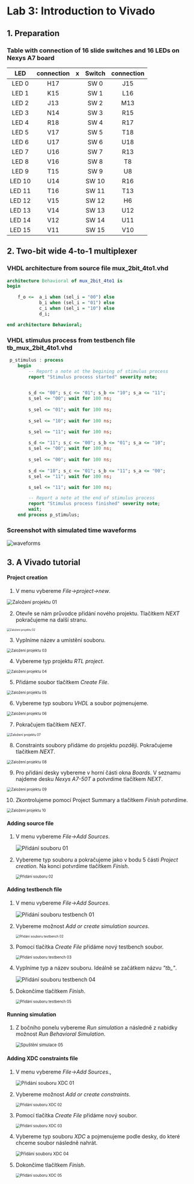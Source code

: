# Lab 3: Introduction to Vivado

## 1. Preparation

### Table with connection of 16 slide switches and 16 LEDs on Nexys A7 board

| **LED** | **connection** | **x** | **Switch** | **connection** |
| :---: | :---: | :---: | :---: | :---: |
| LED 0 | H17 |  | SW 0 | J15 |
| LED 1 | K15 |  | SW 1 | L16 |
| LED 2 | J13 |  | SW 2 | M13 |
| LED 3 | N14 |  | SW 3 | R15 |
| LED 4 | R18 |  | SW 4 | R17 |
| LED 5 | V17 |  | SW 5 | T18 |
| LED 6 | U17 |  | SW 6 | U18 |
| LED 7 | U16 |  | SW 7 | R13 |
| LED 8 | V16 |  | SW 8 | T8 |
| LED 9 | T15 |  | SW 9 | U8 |
| LED 10 | U14 |  | SW 10 | R16 |
| LED 11 | T16 |  | SW 11 | T13 |
| LED 12 | V15 |  | SW 12 | H6 |
| LED 13 | V14 |  | SW 13 | U12 |
| LED 14 | V12 |  | SW 14 | U11 |
| LED 15 | V11 |  | SW 15 | V10 |

## 2. Two-bit wide 4-to-1 multiplexer

### VHDL architecture from source file mux_2bit_4to1.vhd

```VHDL
architecture Behavioral of mux_2bit_4to1 is
begin

    f_o <=  a_i when (sel_i = "00") else
            b_i when (sel_i = "01") else
            c_i when (sel_i = "10") else
            d_i;

end architecture Behavioral;
```

### VHDL stimulus process from testbench file tb_mux_2bit_4to1.vhd

```VHDL
 p_stimulus : process
    begin
        -- Report a note at the begining of stimulus process
        report "Stimulus process started" severity note;


        s_d <= "00"; s_c <= "01"; s_b <= "10"; s_a <= "11";
        s_sel <= "00"; wait for 100 ns;
        
        s_sel <= "01"; wait for 100 ns;
        
        s_sel <= "10"; wait for 100 ns;

        s_sel <= "11"; wait for 100 ns;
     
        s_d <= "11"; s_c <= "00"; s_b <= "01"; s_a <= "10";
        s_sel <= "00"; wait for 100 ns;
        
        s_sel <= "00"; wait for 100 ns;
        
        s_d <= "10"; s_c <= "01"; s_b <= "11"; s_a <= "00";
        s_sel <= "11"; wait for 100 ns;

        s_sel <= "11"; wait for 100 ns;

        -- Report a note at the end of stimulus process
        report "Stimulus process finished" severity note;
        wait;
    end process p_stimulus;
```

### Screenshot with simulated time waveforms

![waveforms](Images/waveforms.PNG)

## 3. A Vivado tutorial

#### Project creation

1. V menu vybereme *File->project->new*. 

<img src="Images\01.png" alt="Založení projektu 01" style="zoom: 90%;" />

2. Otevře se nám průvodce přidání nového projektu. Tlačítkem *NEXT* pokračujeme na další stranu.

<img src="Images\02.png" alt="Založení projektu 02" style="zoom: 50%;" />

3. Vyplníme název a umístění souboru.

<img src="Images\03.png" alt="Založení projektu 03" style="zoom: 70%;" />

4. Vybereme typ projektu *RTL project*.

<img src="Images\04.png" alt="Založení projektu 04" style="zoom: 70%;" />

5. Přidáme soubor tlačítkem *Create File*.

<img src="Images\05.png" alt="Založení projektu 05" style="zoom: 70%;" />

6. Vybereme typ souboru *VHDL* a soubor pojmenujeme.

<img src="Images\06.png" alt="Založení projektu 06" style="zoom: 70%;" />

7. Pokračujem tlačítkem *NEXT*.

<img src="Images\07.png" alt="Založení projektu 07" style="zoom: 60%;" />

8. Constraints soubory přidáme do projektu později. Pokračujeme tlačítkem *NEXT*.

<img src="Images\08.png" alt="Založení projektu 08" style="zoom: 70%;" />

9. Pro přidání desky vybereme v horní části okna *Boards*. V seznamu najdeme desku *Nexys A7-50T* a potvrdíme tlačítkem *NEXT*.

<img src="Images\09.png" alt="Založení projektu 09" style="zoom: 70%;" />

10. Zkontrolujeme pomocí Project Summary a tlačítkem *Finish* potvrdíme.

<img src="Images\10.png" alt="Založení projektu 10" style="zoom: 70%;" />



#### Adding source file

1. V menu vybereme *File->Add Sources*.

   <img src="Images\11.png" alt="Přidání souboru 01" style="zoom: 100%;" />

2. Vybereme typ souboru a pokračujeme jako v bodu 5 části *Project creation*. Na konci potvrdíme tlačítkem *Finish*.

   <img src="Images\12.png" alt="Přidání souboru 02" style="zoom: 70%;" />

#### Adding testbench file

1. V menu vybereme *File->Add Sources*.

   <img src="Images\11.png" alt="Přidání souboru testbench 01" style="zoom: 100%;" />

2. Vybereme možnost *Add or create simulation sources*.

   <img src="Images\13.png" alt="Přidání souboru testbench 02" style="zoom: 60%;" />

3. Pomocí tlačítka *Create File* přidáme nový testbench soubor.

   <img src="Images\14.png" alt="Přidání souboru testbench 03" style="zoom: 70%;" />

4. Vyplníme typ a název souboru. Ideálně se začátkem názvu *"tb_"*.

   <img src="Images\15.png" alt="Přidání souboru testbench 04" style="zoom: 100%;" />

5. Dokončíme tlačítkem *Finish*.

   <img src="Images\16.png" alt="Přidání souboru testbench 05" style="zoom: 70%;" />

#### Running simulation

1. Z bočního ponelu vybereme *Run simulation* a následně z nabídky možnost *Run Behavioral Simulation*.

   <img src="Images\17.png" alt="Spuštění simulace 05" style="zoom: 80%;" />

#### Adding XDC constraints file

1. V menu vybereme *File->Add Sources*.,

   <img src="Images\11.png" alt="Přidání souboru XDC  01" style="zoom: 90%;" />

2. Vybereme možnost *Add or create constraints*.

   <img src="Images\18.png" alt="Přidání souboru XDC  02" style="zoom: 70%;" />

3. Pomocí tlačítka *Create File* přidáme nový soubor.

   <img src="Images\19.png" alt="Přidání souboru XDC  03" style="zoom: 70%;" />

4. Vybereme typ souboru *XDC* a pojmenujeme podle desky, do které chceme soubor následně nahrát.

   <img src="Images\20.png" alt="Přidání souboru XDC  04" style="zoom: 80%;" />

5. Dokončíme tlačítkem *Finish*.

   <img src="Images\21.png" alt="Přidání souboru XDC  05" style="zoom: 70%;" />